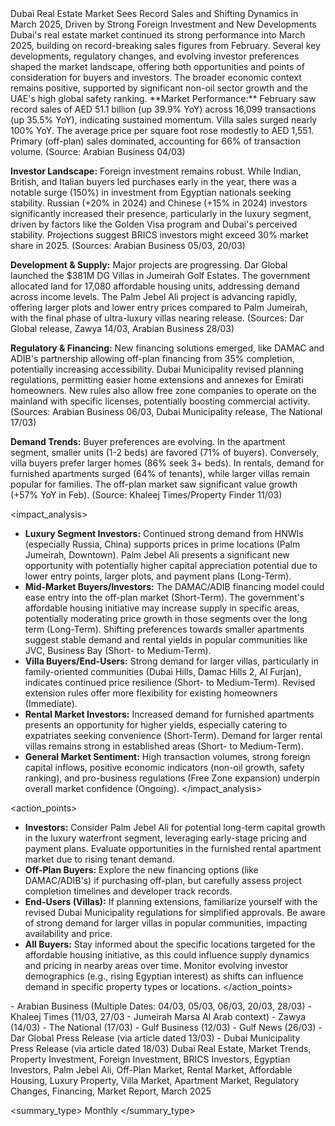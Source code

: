 <summary>
<headline>
Dubai Real Estate Market Sees Record Sales and Shifting Dynamics in March 2025, Driven by Strong Foreign Investment and New Developments
</headline>

<context>
Dubai's real estate market continued its strong performance into March 2025, building on record-breaking sales figures from February. Several key developments, regulatory changes, and evolving investor preferences shaped the market landscape, offering both opportunities and points of consideration for buyers and investors. The broader economic context remains positive, supported by significant non-oil sector growth and the UAE's high global safety ranking.
</context>

<development>
**Market Performance:** February saw record sales of AED 51.1 billion (up 39.9% YoY) across 16,099 transactions (up 35.5% YoY), indicating sustained momentum. Villa sales surged nearly 100% YoY. The average price per square foot rose modestly to AED 1,551. Primary (off-plan) sales dominated, accounting for 66% of transaction volume. (Source: Arabian Business 04/03)

**Investor Landscape:** Foreign investment remains robust. While Indian, British, and Italian buyers led purchases early in the year, there was a notable surge (150%) in investment from Egyptian nationals seeking stability. Russian (+20% in 2024) and Chinese (+15% in 2024) investors significantly increased their presence, particularly in the luxury segment, driven by factors like the Golden Visa program and Dubai's perceived stability. Projections suggest BRICS investors might exceed 30% market share in 2025. (Sources: Arabian Business 05/03, 20/03)

**Development & Supply:** Major projects are progressing. Dar Global launched the $381M DG Villas in Jumeirah Golf Estates. The government allocated land for 17,080 affordable housing units, addressing demand across income levels. The Palm Jebel Ali project is advancing rapidly, offering larger plots and lower entry prices compared to Palm Jumeirah, with the final phase of ultra-luxury villas nearing release. (Sources: Dar Global release, Zawya 14/03, Arabian Business 28/03)

**Regulatory & Financing:** New financing solutions emerged, like DAMAC and ADIB's partnership allowing off-plan financing from 35% completion, potentially increasing accessibility. Dubai Municipality revised planning regulations, permitting easier home extensions and annexes for Emirati homeowners. New rules also allow free zone companies to operate on the mainland with specific licenses, potentially boosting commercial activity. (Sources: Arabian Business 06/03, Dubai Municipality release, The National 17/03)

**Demand Trends:** Buyer preferences are evolving. In the apartment segment, smaller units (1-2 beds) are favored (71% of buyers). Conversely, villa buyers prefer larger homes (86% seek 3+ beds). In rentals, demand for furnished apartments surged (64% of tenants), while larger villas remain popular for families. The off-plan market saw significant value growth (+57% YoY in Feb). (Source: Khaleej Times/Property Finder 11/03)
</development>

<impact_analysis>
*   **Luxury Segment Investors:** Continued strong demand from HNWIs (especially Russia, China) supports prices in prime locations (Palm Jumeirah, Downtown). Palm Jebel Ali presents a significant new opportunity with potentially higher capital appreciation potential due to lower entry points, larger plots, and payment plans (Long-Term).
*   **Mid-Market Buyers/Investors:** The DAMAC/ADIB financing model could ease entry into the off-plan market (Short-Term). The government's affordable housing initiative may increase supply in specific areas, potentially moderating price growth in those segments over the long term (Long-Term). Shifting preferences towards smaller apartments suggest stable demand and rental yields in popular communities like JVC, Business Bay (Short- to Medium-Term).
*   **Villa Buyers/End-Users:** Strong demand for larger villas, particularly in family-oriented communities (Dubai Hills, Damac Hills 2, Al Furjan), indicates continued price resilience (Short- to Medium-Term). Revised extension rules offer more flexibility for existing homeowners (Immediate).
*   **Rental Market Investors:** Increased demand for furnished apartments presents an opportunity for higher yields, especially catering to expatriates seeking convenience (Short-Term). Demand for larger rental villas remains strong in established areas (Short- to Medium-Term).
*   **General Market Sentiment:** High transaction volumes, strong foreign capital inflows, positive economic indicators (non-oil growth, safety ranking), and pro-business regulations (Free Zone expansion) underpin overall market confidence (Ongoing).
</impact_analysis>

<action_points>
*   **Investors:** Consider Palm Jebel Ali for potential long-term capital growth in the luxury waterfront segment, leveraging early-stage pricing and payment plans. Evaluate opportunities in the furnished rental apartment market due to rising tenant demand.
*   **Off-Plan Buyers:** Explore the new financing options (like DAMAC/ADIB's) if purchasing off-plan, but carefully assess project completion timelines and developer track records.
*   **End-Users (Villas):** If planning extensions, familiarize yourself with the revised Dubai Municipality regulations for simplified approvals. Be aware of strong demand for larger villas in popular communities, impacting availability and price.
*   **All Buyers:** Stay informed about the specific locations targeted for the affordable housing initiative, as this could influence supply dynamics and pricing in nearby areas over time. Monitor evolving investor demographics (e.g., rising Egyptian interest) as shifts can influence demand in specific property types or locations.
</action_points>

<sources>
- Arabian Business (Multiple Dates: 04/03, 05/03, 06/03, 20/03, 28/03)
- Khaleej Times (11/03, 27/03 - Jumeirah Marsa Al Arab context)
- Zawya (14/03)
- The National (17/03)
- Gulf Business (12/03)
- Gulf News (26/03)
- Dar Global Press Release (via article dated 13/03)
- Dubai Municipality Press Release (via article dated 18/03)
</sources>

<tags>
Dubai Real Estate, Market Trends, Property Investment, Foreign Investment, BRICS Investors, Egyptian Investors, Palm Jebel Ali, Off-Plan Market, Rental Market, Affordable Housing, Luxury Property, Villa Market, Apartment Market, Regulatory Changes, Financing, Market Report, March 2025
</tags>

<summary_type>
Monthly
</summary_type>
</summary>